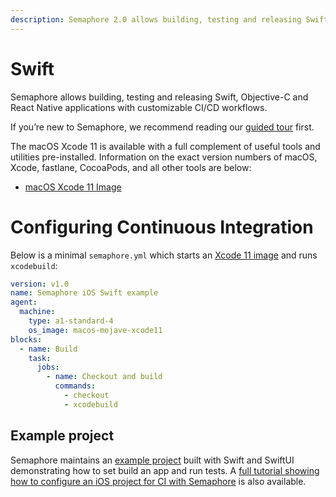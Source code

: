```yaml
---
description: Semaphore 2.0 allows building, testing and releasing Swift, Objective-C and React Native applications with customizable CI/CD workflows. 
---
```


# Swift

Semaphore allows building, testing and releasing Swift, Objective-C and
React Native applications with customizable CI/CD workflows.

If you’re new to Semaphore, we recommend reading our
[guided tour](https://docs.semaphoreci.com/guided-tour/getting-started/) first.

The macOS Xcode 11 is available with a full complement of useful tools and utilities pre-installed.
Information on the exact version numbers of macOS, Xcode, fastlane, CocoaPods,
and all other tools are below:

* [macOS Xcode 11 Image](https://docs.semaphoreci.com/ci-cd-environment/macos-xcode-11-image/)

# Configuring Continuous Integration

Below is a minimal `semaphore.yml` which starts an
[Xcode 11 image](https://docs.semaphoreci.com/ci-cd-environment/macos-xcode-11-image/) and runs `xcodebuild`:

``` yaml
version: v1.0
name: Semaphore iOS Swift example
agent:
  machine:
    type: a1-standard-4
    os_image: macos-mojave-xcode11
blocks:
  - name: Build
    task:
      jobs:
        - name: Checkout and build
          commands:
            - checkout
            - xcodebuild
```

## Example project

Semaphore maintains an [example project](https://github.com/semaphoreci-demos/semaphore-demo-ios-swift-xcode) built with Swift and
SwiftUI demonstrating how to set build an app and run tests. A
[full tutorial showing how to configure an iOS project for CI with Semaphore](https://docs.semaphoreci.com/examples/ios-continuous-integration-with-xcode/)
is also available.

[macos-xcode-11]: https://docs.semaphoreci.com/ci-cd-environment/macos-xcode-11-image/
[example-project]: https://github.com/semaphoreci-demos/semaphore-demo-ios-swift-xcode
[ios-tutorial]: https://docs.semaphoreci.com/examples/ios-continuous-integration-with-xcode/
